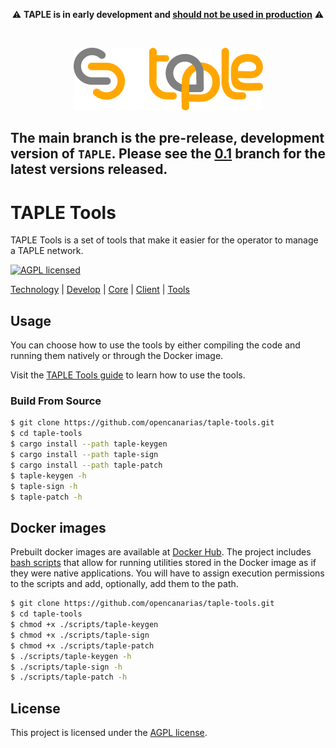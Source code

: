 <div align="center">
<p>⚠️ <b>TAPLE is in early development and <a href="https://www.taple.es/community/DISCLAIMER/">should not be used in production</a></b> ⚠️</p>
<br/>
<p><img src="https://raw.githubusercontent.com/opencanarias/public-resources/master/images/taple-logo-readme.png"></p>
</div>

## The main branch is the pre-release, development version of `TAPLE`. Please see the [0.1](https://github.com/opencanarias/taple-tools/tree/release-0.1) branch for the latest versions released.

# TAPLE Tools

TAPLE Tools is a set of tools that make it easier for the operator to manage a TAPLE network.

[![AGPL licensed][agpl-badge]][agpl-url]

[agpl-badge]: https://img.shields.io/badge/license-AGPL-blue.svg
[agpl-url]: https://github.com/opencanarias/taple-core/blob/master/LICENSE

[Technology](https://www.taple.es) | [Develop](https://www.taple.es/docs/develop) | [Core](https://github.com/opencanarias/taple-core) | [Client](https://github.com/opencanarias/taple-client) | [Tools](https://github.com/opencanarias/taple-tools)

## Usage
You can choose how to use the tools by either compiling the code and running them natively or through the Docker image.

Visit the [TAPLE Tools guide](https://www.taple.es/docs/develop/taple-tools) to learn how to use the tools.

### Build From Source
```bash
$ git clone https://github.com/opencanarias/taple-tools.git
$ cd taple-tools
$ cargo install --path taple-keygen
$ cargo install --path taple-sign
$ cargo install --path taple-patch
$ taple-keygen -h
$ taple-sign -h
$ taple-patch -h
```
## Docker images
Prebuilt docker images are available at [Docker Hub](https://hub.docker.com/r/opencanarias/taple-tools). The project includes [bash scripts](./scripts/) that allow for running utilities stored in the Docker image as if they were native applications. You will have to assign execution permissions to the scripts and add, optionally, add them to the path. 

```bash
$ git clone https://github.com/opencanarias/taple-tools.git
$ cd taple-tools
$ chmod +x ./scripts/taple-keygen
$ chmod +x ./scripts/taple-sign
$ chmod +x ./scripts/taple-patch
$ ./scripts/taple-keygen -h
$ ./scripts/taple-sign -h
$ ./scripts/taple-patch -h
```

## License
This project is licensed under the [AGPL license](https://github.com/opencanarias/taple-core/blob/master/LICENSE).
